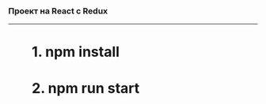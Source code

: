 ### Проект на React с Redux

<hr>
<ul>
<ol><h1>1. npm install</h1></ol>
<ol><h1>2. npm run start</h1></ol>
</ul>




